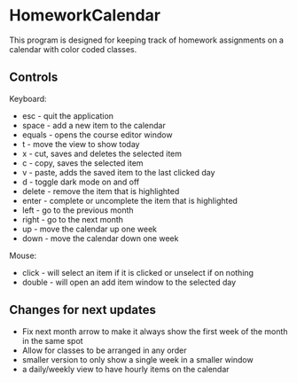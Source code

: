# HomeworkCalendar
This program is designed for keeping track of homework assignments on a calendar with color coded classes. 

## Controls
Keyboard:
- esc    - quit the application
- space  - add a new item to the calendar
- equals - opens the course editor window
- t      - move the view to show today
- x      - cut, saves and deletes the selected item
- c      - copy, saves the selected item
- v      - paste, adds the saved item to the last clicked day
- d      - toggle dark mode on and off
- delete - remove the item that is highlighted
- enter  - complete or uncomplete the item that is highlighted
- left   - go to the previous month
- right  - go to the next month
- up     - move the calendar up one week
- down   - move the calendar down one week

Mouse:
- click  - will select an item if it is clicked or unselect if on nothing
- double - will open an add item window to the selected day

## Changes for next updates
- Fix next month arrow to make it always show the first week of the month in the same spot
- Allow for classes to be arranged in any order
- smaller version to only show a single week in a smaller window
- a daily/weekly view to have hourly items on the calendar
